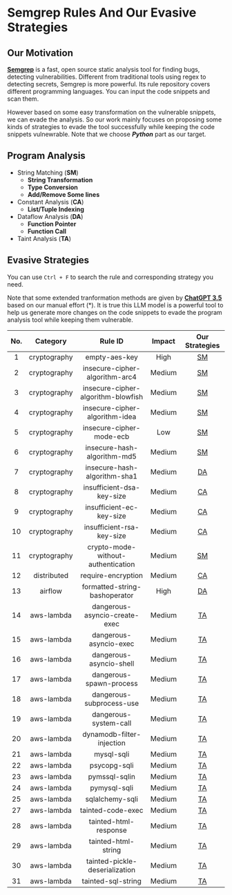 # Semgrep Rules And Our Evasive Strategies
## Our Motivation
[**Semgrep**](https://semgrep.dev/) is a fast, open source static analysis tool for finding bugs, detecting vulnerabilities. Different from traditional tools using regex to detecting secrets, Semgrep is more powerful. Its rule repository covers different programming languages. You can input the code snippets and scan them.

However based on some easy transformation on the vulnerable snippets, we can evade the analysis. So our work mainly focuses on proposing some kinds of strategies to evade the tool successfully while keeping the code snippets vulnewrable. Note that we choose _**Python**_ part as our target.

## Program Analysis
- String Matching (**SM**)
  - **String Transformation**
  - **Type Conversion**
  - **Add/Remove Some lines**
- Constant Analysis (**CA**)
  - **List/Tuple Indexing**
- Dataflow Analysis (**DA**)
  - **Function Pointer**
  - **Function Call**
- Taint Analysis (**TA**)

## Evasive Strategies
You can use `Ctrl + F` to search the rule and corresponding strategy you need. 

Note that some extended tranformation methods are given by [**ChatGPT 3.5**](https://chat.openai.com/) based on our manual effort (*). It is true this LLM model is a powerful tool to help us generate more changes on the code snippets to evade the program analysis tool while keeping them vulnerable.

| **No.** | **Category** | **Rule ID** | **Impact** | **Our Strategies** |
|:-------:|:------------:|:------------:|:----------:|:------------------:|
|   1     | cryptography | empty-aes-key | High | [SM](./cryptography/empty-aes-key.md) |
|   2     | cryptography | insecure-cipher-algorithm-arc4 | Medium | [SM](./cryptography/insecure-cipher-algorithm-arc4.md) |
|   3     | cryptography | insecure-cipher-algorithm-blowfish | Medium | [SM](./cryptography/insecure-cipher-algorithm-blowfish.md) |
|   4     | cryptography | insecure-cipher-algorithm-idea | Medium | [SM](./cryptography/insecure-cipher-algorithm-idea.md) |
|   5     | cryptography | insecure-cipher-mode-ecb | Low | [SM](./cryptography/insecure-cipher-mode-ecb.md) |
|   6     | cryptography | insecure-hash-algorithm-md5 | Medium | [SM](./cryptography/insecure-hash-algorithm-md5.md) |
|   7     | cryptography | insecure-hash-algorithm-sha1 | Medium | [DA](./cryptography/insecure-hash-algorithm-sha1.md) |
|   8     | cryptography | insufficient-dsa-key-size | Medium | [CA](./cryptography/insufficient-dsa-key-size.md) |
|   9     | cryptography | insufficient-ec-key-size | Medium | [CA](./cryptography/insufficient-ec-key-size.md) |
|   10    | cryptography | insufficient-rsa-key-size | Medium | [CA](./cryptography/insufficient-rsa-key-size.md) |
|   11    | cryptography | crypto-mode-without-authentication | Medium | [SM](./cryptography/crypto-mode-without-authentication.md) |
|   12    | distributed | require-encryption | Medium | [CA](./distributed/require-encryption.md) |
|   13    | airflow | formatted-string-bashoperator | High | [DA](./airflow/formatted-string-bashoperator.md) |
|   14    | aws-lambda | dangerous-asyncio-create-exec | Medium | [TA](./aws-lambda/dangerous-asyncio-create-exec.md) |
|   15    | aws-lambda | dangerous-asyncio-exec | Medium | [TA](./aws-lambda/dangerous-asyncio-exec.md) |
|   16    | aws-lambda | dangerous-asyncio-shell | Medium | [TA](./aws-lambda/dangerous-asyncio-shell.md) |
|   17    | aws-lambda | dangerous-spawn-process | Medium | [TA](./aws-lambda/dangerous-spawn-process.md) |
|   18    | aws-lambda | dangerous-subprocess-use | Medium | [TA](./aws-lambda/dangerous-subprocess-use.md) |
|   19    | aws-lambda | dangerous-system-call | Medium | [TA](./aws-lambda/dangerous-system-call.md) |
|   20    | aws-lambda | dynamodb-filter-injection | Medium | [TA](./aws-lambda/dynamodb-filter-injection.md) |
|   21    | aws-lambda | mysql-sqli | Medium | [TA](./aws-lambda/mysql-sqli.md) |
|   22    | aws-lambda | psycopg-sqli | Medium | [TA](./aws-lambda/psycopg-sqli.md) |
|   23    | aws-lambda | pymssql-sqlin | Medium | [TA](./aws-lambda/pymssql-sqli.md) |
|   24    | aws-lambda | pymysql-sqli | Medium | [TA](./aws-lambda/pymysql-sqli.md) |
|   25    | aws-lambda | sqlalchemy-sqli | Medium | [TA](./aws-lambda/sqlalchemy-sqli.md) |
|   27    | aws-lambda | tainted-code-exec | Medium | [TA](./aws-lambda/tainted-code-exec.md) |
|   28    | aws-lambda | tainted-html-response | Medium | [TA](./aws-lambda/tainted-html-response.md) |
|   29    | aws-lambda | tainted-html-string | Medium | [TA](./aws-lambda/tainted-html-string.md) |
|   30    | aws-lambda | tainted-pickle-deserialization | Medium | [TA](./aws-lambda/tainted-pickle-deserialization.md) |
|   31    | aws-lambda | tainted-sql-string | Medium | [TA](./aws-lambda/tainted-sql-string.md) |

